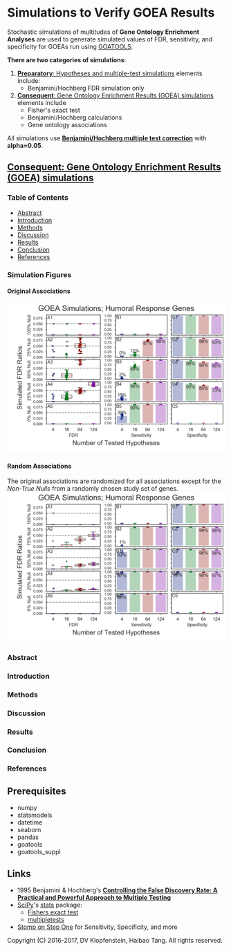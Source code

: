 # Simulations to Verify GOEA Results
Stochastic simulations of multitudes of **Gene Ontology Enrichment Analyses**
are used to generate simulated values of FDR, sensitivity, and specificity
for GOEAs run using [GOATOOLS](https://github.com/tanghaibao/goatools).

**There are two categories of simulations**:
  1. [**Preparatory**: Hypotheses and multiple-test simulations](doc/md/README_prep1.md) elements include:    
       * Benjamini/Hochberg FDR simulation only
  2. [**Consequent**: Gene Ontology Enrichment Results (GOEA) simulations](
     #consequent-gene-ontology-enrichment-results-goea-simulations) elements include    
       * Fisher's exact test    
       * Benjamini/Hochberg calculations    
       * Gene ontology associations    

All simulations use [**Benjamini/Hochberg multiple test correction**](
http://www.stat.purdue.edu/~doerge/BIOINFORM.D/FALL06/Benjamini%20and%20Y%20FDR.pdf)
with **alpha=0.05**.


## [**Consequent**: Gene Ontology Enrichment Results (GOEA) simulations]()

### Table of Contents
  * [Abstract](#abstract)
  * [Introduction](#introduction)
  * [Methods](#methods)
  * [Discussion](#discussion)
  * [Results](#results)
  * [Conclusion](#conclusion)
  * [References](#references)   

### Simulation Figures

#### Original Associations
![figure](doc/logs/fig_goea_100to000_004to124_N00050_00020_humoral_rsp.png)

#### Random Associations
The original associations are randomized for all associations except for 
the _Non-True Nulls_ from a randomly chosen study set of genes.    
![figure](doc/logs/fig_goea_rnd_100to000_004to124_N00020_00020_humoral_rsp.png)

### Abstract
### Introduction
### Methods
### Discussion
### Results
### Conclusion
### References

## Prerequisites

  * numpy
  * statsmodels
  * datetime
  * seaborn
  * pandas
  * goatools
  * goatools_suppl

## Links

  * 1995 Benjamini & Hochberg's [**Controlling the False Discovery Rate: A Practical and Powerful Approach to Multiple Testing**](
    http://www.stat.purdue.edu/~doerge/BIOINFORM.D/FALL06/Benjamini%20and%20Y%20FDR.pdf)
  * [SciPy](https://docs.scipy.org/doc/scipy/reference/)'s
    [stats](https://docs.scipy.org/doc/scipy/reference/tutorial/stats.html) package:    
    * [Fishers exact test](https://docs.scipy.org/doc/scipy/reference/generated/scipy.stats.fisher_exact.htm)
    * [multipletests](http://www.statsmodels.org/stable/generated/statsmodels.sandbox.stats.multicomp.multipletests.html)
  * [Stomp on Step One](http://www.stomponstep1.com/) for Sensitivity, Specificity, and more    


Copyright (C) 2016-2017, DV Klopfenstein, Haibao Tang. All rights reserved.
